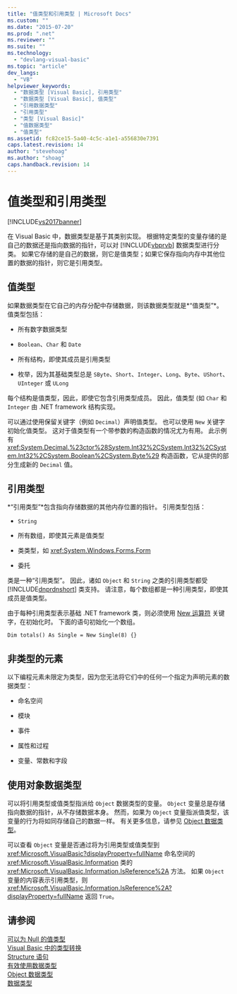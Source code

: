 ```yaml
---
title: "值类型和引用类型 | Microsoft Docs"
ms.custom: ""
ms.date: "2015-07-20"
ms.prod: ".net"
ms.reviewer: ""
ms.suite: ""
ms.technology: 
  - "devlang-visual-basic"
ms.topic: "article"
dev_langs: 
  - "VB"
helpviewer_keywords: 
  - "数据类型 [Visual Basic], 引用类型"
  - "数据类型 [Visual Basic], 值类型"
  - "引用数据类型"
  - "引用类型"
  - "类型 [Visual Basic]"
  - "值数据类型"
  - "值类型"
ms.assetid: fc82ce15-5a40-4c5c-a1e1-a556830e7391
caps.latest.revision: 14
author: "stevehoag"
ms.author: "shoag"
caps.handback.revision: 14
---
```

# 值类型和引用类型
[!INCLUDE[vs2017banner](../../../../visual-basic/includes/vs2017banner.md)]

在 Visual Basic 中，数据类型是基于其类别实现。  根据特定类型的变量存储的是自己的数据还是指向数据的指针，可以对 [!INCLUDE[vbprvb](../../../../csharp/programming-guide/concepts/linq/includes/vbprvb-md.md)] 数据类型进行分类。  如果它存储的是自己的数据，则它是值类型；如果它保存指向内存中其他位置的数据的指针，则它是引用类型。  
  
## 值类型  
 如果数据类型在它自己的内存分配中存储数据，则该数据类型就是*“值类型”*。  值类型包括：  
  
-   所有数字数据类型  
  
-   `Boolean`、`Char` 和 `Date`  
  
-   所有结构，即使其成员是引用类型  
  
-   枚举，因为其基础类型总是 `SByte`、`Short`、`Integer`、`Long`、`Byte`、`UShort`、`UInteger` 或 `ULong`  
  
 每个结构是值类型，因此，即使它包含引用类型成员。  因此，值类型 \(如 `Char` 和 `Integer` 由 .NET framework 结构实现。  
  
 可以通过使用保留关键字（例如 `Decimal`）声明值类型。  也可以使用 `New` 关键字初始化值类型。  这对于值类型有一个带参数的构造函数的情况尤为有用。  此示例有 <xref:System.Decimal.%23ctor%28System.Int32%2CSystem.Int32%2CSystem.Int32%2CSystem.Boolean%2CSystem.Byte%29> 构造函数，它从提供的部分生成新的 `Decimal` 值。  
  
## 引用类型  
 *“引用类型”*包含指向存储数据的其他内存位置的指针。  引用类型包括：  
  
-   `String`  
  
-   所有数组，即使其元素是值类型  
  
-   类类型，如 <xref:System.Windows.Forms.Form>  
  
-   委托  
  
 类是一种“引用类型”。  因此，诸如 `Object` 和 `String` 之类的引用类型都受 [!INCLUDE[dnprdnshort](../../../../csharp/getting-started/includes/dnprdnshort-md.md)] 类支持。  请注意，每个数组都是一种引用类型，即使其成员是值类型。  
  
 由于每种引用类型表示基础 .NET framework 类，则必须使用 [New 运算符](../../../../visual-basic/language-reference/operators/new-operator.md) 关键字，在初始化时。  下面的语句初始化一个数组。  
  
```  
Dim totals() As Single = New Single(8) {}  
```  
  
## 非类型的元素  
 以下编程元素未限定为类型，因为您无法将它们中的任何一个指定为声明元素的数据类型：  
  
-   命名空间  
  
-   模块  
  
-   事件  
  
-   属性和过程  
  
-   变量、常数和字段  
  
## 使用对象数据类型  
 可以将引用类型或值类型指派给 `Object` 数据类型的变量。  `Object` 变量总是存储指向数据的指针，从不存储数据本身。  然而，如果为 `Object` 变量指派值类型，该变量的行为将如同存储自己的数据一样。  有关更多信息，请参见 [Object 数据类型](../../../../visual-basic/language-reference/data-types/object-data-type.md)。  
  
 可以查看 `Object` 变量是否通过将为引用类型或值类型到 <xref:Microsoft.VisualBasic?displayProperty=fullName> 命名空间的 <xref:Microsoft.VisualBasic.Information> 类的 <xref:Microsoft.VisualBasic.Information.IsReference%2A> 方法。  如果 `Object` 变量的内容表示引用类型，则 <xref:Microsoft.VisualBasic.Information.IsReference%2A?displayProperty=fullName> 返回 `True`。  
  
## 请参阅  
 [可以为 Null 的值类型](../../../../visual-basic/programming-guide/language-features/data-types/nullable-value-types.md)   
 [Visual Basic 中的类型转换](../../../../visual-basic/programming-guide/language-features/data-types/type-conversions.md)   
 [Structure 语句](../../../../visual-basic/language-reference/statements/structure-statement.md)   
 [有效使用数据类型](../../../../visual-basic/programming-guide/language-features/data-types/efficient-use-of-data-types.md)   
 [Object 数据类型](../../../../visual-basic/language-reference/data-types/object-data-type.md)   
 [数据类型](../../../../visual-basic/programming-guide/language-features/data-types/index.md)
